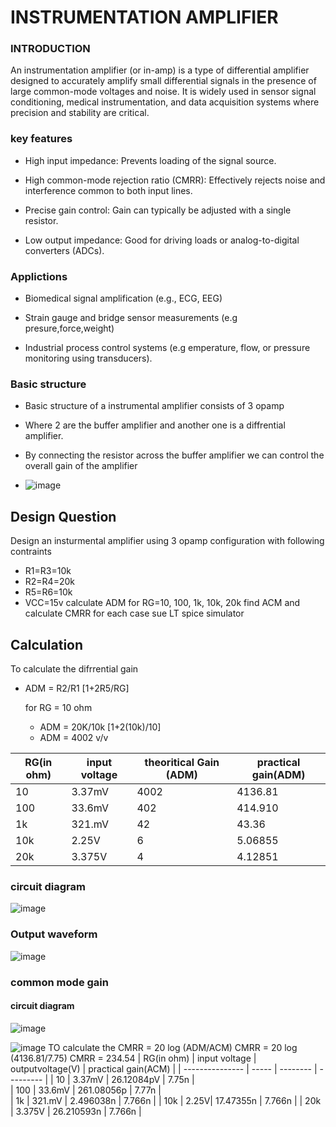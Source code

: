 # INSTRUMENTATION AMPLIFIER
### INTRODUCTION
  An instrumentation amplifier (or in-amp) is a type of differential amplifier designed to accurately amplify small differential signals in the presence of large common-mode voltages and noise. It is widely used in sensor signal conditioning, medical instrumentation, and data acquisition systems where precision and stability are critical.
  ### key features
  - High input impedance: Prevents loading of the signal source.

  - High common-mode rejection ratio (CMRR): Effectively rejects noise and interference common to both input lines.

  - Precise gain control: Gain can typically be adjusted with a single resistor.

  - Low output impedance: Good for driving loads or analog-to-digital converters (ADCs).

### Applictions
  - Biomedical signal amplification (e.g., ECG, EEG)

  - Strain gauge and bridge sensor measurements (e.g presure,force,weight)

  - Industrial process control systems (e.g emperature, flow, or pressure monitoring using transducers).

### Basic structure
  - Basic structure of a instrumental amplifier consists of 3 opamp
    
  - Where 2 are the buffer amplifier and another one is a diffrential amplifier.
    
  - By connecting the resistor across the buffer amplifier we can control the overall gain of the amplifier

  - ![image](https://github.com/user-attachments/assets/b0af7776-72ab-4a1f-a62b-aac56d33a12c)

## Design Question
Design an insturmental amplifier using 3 opamp configuration with following contraints
  - R1=R3=10k
  - R2=R4=20k
  - R5=R6=10k
  - VCC=15v
calculate ADM for RG=10, 100, 1k, 10k, 20k find ACM and calculate CMRR for each case sue LT spice simulator  

## Calculation
To calculate the difrrential gain
  - ADM = R2/R1 [1+2R5/RG]

     for RG = 10 ohm
     - ADM = 20K/10k [1+2(10k)/10]
     - ADM = 4002 v/v
    
   | RG(in ohm) | input voltage | theoritical Gain (ADM) | practical gain(ADM) |
  | --------------- | ----- | -------- | --------- | 
  | 10 | 3.37mV |	4002 | 4136.81	|   
  | 100 |	33.6mV |402 | 414.910 |  	
  | 1k | 321.mV | 42 | 43.36	|
  | 10k | 2.25V| 6 | 5.06855 |
  | 20k | 3.375V |  4 | 4.12851 |

  ### circuit diagram
![image](https://github.com/user-attachments/assets/962c1018-da3e-4c62-a63d-ad563fca0fdc)

### Output waveform

![image](https://github.com/user-attachments/assets/2a62db37-2bb0-4dce-9153-e86938637a5a)

### common mode gain 

#### circuit diagram

![image](https://github.com/user-attachments/assets/52534afb-5a62-4239-b241-6b44dc7729b7)

![image](https://github.com/user-attachments/assets/912c24c6-33a3-4bb6-86a8-bf009a5bb125)
TO calculate the CMRR = 20 log (ADM/ACM)
                 CMRR = 20 log (4136.81/7.75)
                 CMRR = 234.54
 | RG(in ohm) | input voltage | outputvoltage(V) | practical gain(ACM) |
  | --------------- | ----- | -------- | --------- | 
  | 10 | 3.37mV |	26.12084pV | 7.75n	|   
  | 100 |	33.6mV | 261.08056p | 7.77n |  	
  | 1k | 321.mV | 2.496038n | 7.766n	|
  | 10k | 2.25V| 17.47355n | 7.766n |
  | 20k | 3.375V |  26.210593n | 7.766n |




   


  
